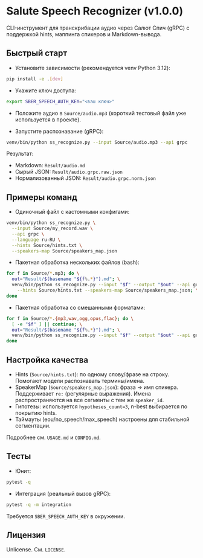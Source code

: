 # Salute Speech Recognizer (v1.0.0)

CLI-инструмент для транскрибации аудио через Салют Спич (gRPC) с поддержкой hints, маппинга спикеров и Markdown-вывода.

## Быстрый старт

- Установите зависимости (рекомендуется venv Python 3.12):
```bash
pip install -e .[dev]
```

- Укажите ключ доступа:
```bash
export SBER_SPEECH_AUTH_KEY="<ваш ключ>"
```

- Положите аудио в `Source/audio.mp3` (короткий тестовый файл уже используется в проекте).

- Запустите распознавание (gRPC):
```bash
venv/bin/python ss_recognize.py --input Source/audio.mp3 --api grpc
```
Результат:
- Markdown: `Result/audio.md`
- Сырый JSON: `Result/audio.grpc.raw.json`
- Нормализованный JSON: `Result/audio.grpc.norm.json`

## Примеры команд

- Одиночный файл с кастомными конфигами:
```bash
venv/bin/python ss_recognize.py \
  --input Source/my_record.wav \
  --api grpc \
  --language ru-RU \
  --hints Source/hints.txt \
  --speakers-map Source/speakers_map.json
```

- Пакетная обработка нескольких файлов (bash):
```bash
for f in Source/*.mp3; do \
  out="Result/$(basename "${f%.*}").md"; \
  venv/bin/python ss_recognize.py --input "$f" --output "$out" --api grpc \
    --hints Source/hints.txt --speakers-map Source/speakers_map.json; \
done
```

- Пакетная обработка со смешанными форматами:
```bash
for f in Source/*.{mp3,wav,ogg,opus,flac}; do \
  [ -e "$f" ] || continue; \
  out="Result/$(basename "${f%.*}").md"; \
  venv/bin/python ss_recognize.py --input "$f" --output "$out" --api grpc; \
done
```

## Настройка качества

- Hints (`Source/hints.txt`): по одному слову/фразе на строку. Помогают модели распознавать термины/имена.
- SpeakerMap (`Source/speakers_map.json`): фраза → имя спикера. Поддерживает `re:` (регулярные выражения). Имена распространяются на все сегменты с тем же `speaker_id`.
- Гипотезы: используется `hypotheses_count=3`, n-best выбирается по покрытию hints.
- Таймауты (eou/no_speech/max_speech) настроены для стабильной сегментации.

Подробнее см. `USAGE.md` и `CONFIG.md`.

## Тесты

- Юнит:
```bash
pytest -q
```
- Интеграция (реальный вызов gRPC):
```bash
pytest -q -m integration
```
Требуется `SBER_SPEECH_AUTH_KEY` в окружении. 

## Лицензия

Unlicense. См. `LICENSE`.
